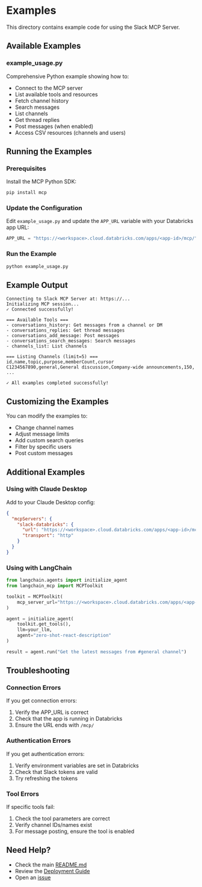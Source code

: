 # Examples

This directory contains example code for using the Slack MCP Server.

## Available Examples

### example_usage.py

Comprehensive Python example showing how to:
- Connect to the MCP server
- List available tools and resources
- Fetch channel history
- Search messages
- List channels
- Get thread replies
- Post messages (when enabled)
- Access CSV resources (channels and users)

## Running the Examples

### Prerequisites

Install the MCP Python SDK:
```bash
pip install mcp
```

### Update the Configuration

Edit `example_usage.py` and update the `APP_URL` variable with your Databricks app URL:
```python
APP_URL = "https://<workspace>.cloud.databricks.com/apps/<app-id>/mcp/"
```

### Run the Example

```bash
python example_usage.py
```

## Example Output

```
Connecting to Slack MCP Server at: https://...
Initializing MCP session...
✓ Connected successfully!

=== Available Tools ===
- conversations_history: Get messages from a channel or DM
- conversations_replies: Get thread messages
- conversations_add_message: Post messages
- conversations_search_messages: Search messages
- channels_list: List channels

=== Listing Channels (limit=5) ===
id,name,topic,purpose,memberCount,cursor
C1234567890,general,General discussion,Company-wide announcements,150,
...

✓ All examples completed successfully!
```

## Customizing the Examples

You can modify the examples to:
- Change channel names
- Adjust message limits
- Add custom search queries
- Filter by specific users
- Post custom messages

## Additional Examples

### Using with Claude Desktop

Add to your Claude Desktop config:
```json
{
  "mcpServers": {
    "slack-databricks": {
      "url": "https://<workspace>.cloud.databricks.com/apps/<app-id>/mcp/",
      "transport": "http"
    }
  }
}
```

### Using with LangChain

```python
from langchain.agents import initialize_agent
from langchain_mcp import MCPToolkit

toolkit = MCPToolkit(
    mcp_server_url="https://<workspace>.cloud.databricks.com/apps/<app-id>/mcp/"
)

agent = initialize_agent(
    toolkit.get_tools(),
    llm=your_llm,
    agent="zero-shot-react-description"
)

result = agent.run("Get the latest messages from #general channel")
```

## Troubleshooting

### Connection Errors

If you get connection errors:
1. Verify the APP_URL is correct
2. Check that the app is running in Databricks
3. Ensure the URL ends with `/mcp/`

### Authentication Errors

If you get authentication errors:
1. Verify environment variables are set in Databricks
2. Check that Slack tokens are valid
3. Try refreshing the tokens

### Tool Errors

If specific tools fail:
1. Check the tool parameters are correct
2. Verify channel IDs/names exist
3. For message posting, ensure the tool is enabled

## Need Help?

- Check the main [README.md](../README.md)
- Review the [Deployment Guide](../DEPLOYMENT_GUIDE.md)
- Open an [issue](https://github.com/murtihash94/slack-mcp-server-databricks/issues)
